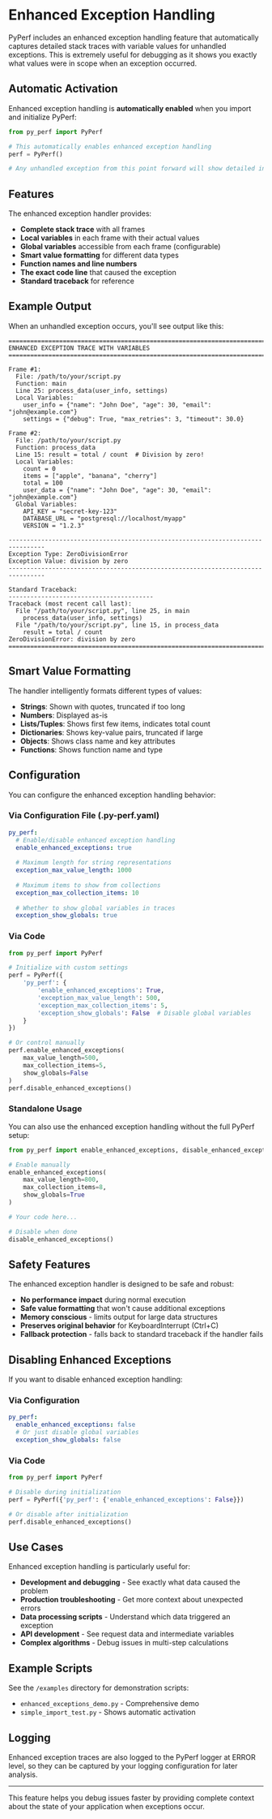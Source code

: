 # Enhanced Exception Handling

PyPerf includes an enhanced exception handling feature that automatically captures detailed stack traces with variable values for unhandled exceptions. This is extremely useful for debugging as it shows you exactly what values were in scope when an exception occurred.

## Automatic Activation

Enhanced exception handling is **automatically enabled** when you import and initialize PyPerf:

```python
from py_perf import PyPerf

# This automatically enables enhanced exception handling
perf = PyPerf()

# Any unhandled exception from this point forward will show detailed information
```

## Features

The enhanced exception handler provides:

- **Complete stack trace** with all frames
- **Local variables** in each frame with their actual values
- **Global variables** accessible from each frame (configurable)
- **Smart value formatting** for different data types
- **Function names and line numbers**
- **The exact code line** that caused the exception
- **Standard traceback** for reference

## Example Output

When an unhandled exception occurs, you'll see output like this:

```
================================================================================
ENHANCED EXCEPTION TRACE WITH VARIABLES
================================================================================

Frame #1:
  File: /path/to/your/script.py
  Function: main
  Line 25: process_data(user_info, settings)
  Local Variables:
    user_info = {"name": "John Doe", "age": 30, "email": "john@example.com"}
    settings = {"debug": True, "max_retries": 3, "timeout": 30.0}

Frame #2:
  File: /path/to/your/script.py
  Function: process_data
  Line 15: result = total / count  # Division by zero!
  Local Variables:
    count = 0
    items = ["apple", "banana", "cherry"]
    total = 100
    user_data = {"name": "John Doe", "age": 30, "email": "john@example.com"}
  Global Variables:
    API_KEY = "secret-key-123"
    DATABASE_URL = "postgresql://localhost/myapp"
    VERSION = "1.2.3"

--------------------------------------------------------------------------------
Exception Type: ZeroDivisionError
Exception Value: division by zero
--------------------------------------------------------------------------------

Standard Traceback:
----------------------------------------
Traceback (most recent call last):
  File "/path/to/your/script.py", line 25, in main
    process_data(user_info, settings)
  File "/path/to/your/script.py", line 15, in process_data
    result = total / count
ZeroDivisionError: division by zero
================================================================================
```

## Smart Value Formatting

The handler intelligently formats different types of values:

- **Strings**: Shown with quotes, truncated if too long
- **Numbers**: Displayed as-is
- **Lists/Tuples**: Shows first few items, indicates total count
- **Dictionaries**: Shows key-value pairs, truncated if large
- **Objects**: Shows class name and key attributes
- **Functions**: Shows function name and type

## Configuration

You can configure the enhanced exception handling behavior:

### Via Configuration File (.py-perf.yaml)

```yaml
py_perf:
  # Enable/disable enhanced exception handling
  enable_enhanced_exceptions: true
  
  # Maximum length for string representations
  exception_max_value_length: 1000
  
  # Maximum items to show from collections
  exception_max_collection_items: 10
  
  # Whether to show global variables in traces
  exception_show_globals: true
```

### Via Code

```python
from py_perf import PyPerf

# Initialize with custom settings
perf = PyPerf({
    'py_perf': {
        'enable_enhanced_exceptions': True,
        'exception_max_value_length': 500,
        'exception_max_collection_items': 5,
        'exception_show_globals': False  # Disable global variables
    }
})

# Or control manually
perf.enable_enhanced_exceptions(
    max_value_length=500, 
    max_collection_items=5,
    show_globals=False
)
perf.disable_enhanced_exceptions()
```

### Standalone Usage

You can also use the enhanced exception handling without the full PyPerf setup:

```python
from py_perf import enable_enhanced_exceptions, disable_enhanced_exceptions

# Enable manually
enable_enhanced_exceptions(
    max_value_length=800, 
    max_collection_items=8,
    show_globals=True
)

# Your code here...

# Disable when done
disable_enhanced_exceptions()
```

## Safety Features

The enhanced exception handler is designed to be safe and robust:

- **No performance impact** during normal execution
- **Safe value formatting** that won't cause additional exceptions
- **Memory conscious** - limits output for large data structures
- **Preserves original behavior** for KeyboardInterrupt (Ctrl+C)
- **Fallback protection** - falls back to standard traceback if the handler fails

## Disabling Enhanced Exceptions

If you want to disable enhanced exception handling:

### Via Configuration

```yaml
py_perf:
  enable_enhanced_exceptions: false
  # Or just disable global variables
  exception_show_globals: false
```

### Via Code

```python
from py_perf import PyPerf

# Disable during initialization
perf = PyPerf({'py_perf': {'enable_enhanced_exceptions': False}})

# Or disable after initialization
perf.disable_enhanced_exceptions()
```

## Use Cases

Enhanced exception handling is particularly useful for:

- **Development and debugging** - See exactly what data caused the problem
- **Production troubleshooting** - Get more context about unexpected errors
- **Data processing scripts** - Understand which data triggered an exception
- **API development** - See request data and intermediate variables
- **Complex algorithms** - Debug issues in multi-step calculations

## Example Scripts

See the `/examples` directory for demonstration scripts:

- `enhanced_exceptions_demo.py` - Comprehensive demo
- `simple_import_test.py` - Shows automatic activation

## Logging

Enhanced exception traces are also logged to the PyPerf logger at ERROR level, so they can be captured by your logging configuration for later analysis.

---

This feature helps you debug issues faster by providing complete context about the state of your application when exceptions occur.